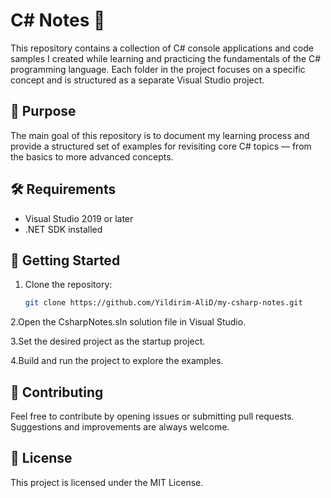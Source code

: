 # C# Notes 📘

This repository contains a collection of C# console applications and code samples I created while learning and practicing the fundamentals of the C# programming language. Each folder in the project focuses on a specific concept and is structured as a separate Visual Studio project.

## 🎯 Purpose

The main goal of this repository is to document my learning process and provide a structured set of examples for revisiting core C# topics — from the basics to more advanced concepts.

## 🛠️ Requirements

- Visual Studio 2019 or later  
- .NET SDK installed

## 🚀 Getting Started

1. Clone the repository:  
   ```bash
   git clone https://github.com/Yildirim-AliD/my-csharp-notes.git
2.Open the CsharpNotes.sln solution file in Visual Studio.

3.Set the desired project as the startup project.

4.Build and run the project to explore the examples.

## 🤝 Contributing
Feel free to contribute by opening issues or submitting pull requests. Suggestions and improvements are always welcome.

## 📄 License
This project is licensed under the MIT License.
